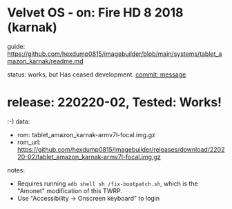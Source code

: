 #  Velvet OS - on: Fire HD 8 2018 (karnak)
guide: https://github.com/hexdump0815/imagebuilder/blob/main/systems/tablet_amazon_karnak/readme.md

status: works, but Has ceased development. [commit: message](https://github.com/hexdump0815/imagebuilder/commit/d418f6befa12940dfebc719b12de69efd2ee88f7)

# release: 220220-02, Tested: Works!
:-)
data:
- rom: tablet_amazon_karnak-armv7l-focal.img.gz
- rom_url: https://github.com/hexdump0815/imagebuilder/releases/download/220220-02/tablet_amazon_karnak-armv7l-focal.img.gz

notes:
- Requires running `adb shell sh /fix-bootpatch.sh`, which is the "Amonet" modification of this TWRP.
- Use "Accessibility -> Onscreen keyboard" to login
